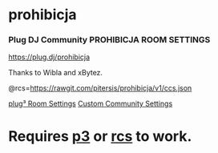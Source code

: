 # prohibicja
### Plug DJ Community PROHIBICJA ROOM SETTINGS

https://plug.dj/prohibicja

Thanks to Wibla and xBytez.

@rcs=https://rawgit.com/pitersis/prohibicja/v1/ccs.json

 [plug³ Room Settings] 
 [Custom Community Settings]

# Requires [p3] or [rcs] to work.  

 [plug³ Room Settings]: <https://plugcubed.net/roomsettings>
 [Custom Community Settings]: <https://rcs.radiant.dj/ccs>
 [p3]: <https://plugcubed.net/>
 [rcs]: <https://rcs.radiant.dj/>